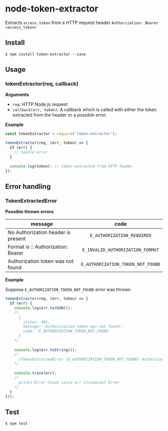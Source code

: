 # node-token-extractor

Extracts `access_token` from a HTTP request header `Authorization: Bearer <access_token>`

## Install

```
$ npm install token-extractor --save
```

## Usage

### tokenExtractor(req, callback)

**Arguments**

* `req`: HTTP Node.js request
* `callback(err, token)`: A callback which is called with either the token extracted from the header or a possible error.

**Example**

```javascript
const tokenExtractor = require('token-extractor');

tokenExtractor(req, (err, token) => {
  if (err) {
    // handle error
  }
  
  console.log(token); // token extracted from HTTP header
});
```

## Error handling

### TokenExtractedError

**Possible thrown errors**

| message                                         | code                                 |
| ----------------------------------------------- |:------------------------------------:|
| No Authorization header is present              | `E_AUTHORIZATION_REQUIRED`           |
| Format is :: Authorization: Bearer <token>      | `E_INVALID_AUTHORIZATION_FORMAT`     |
| Authorization token was not found               | `E_AUTHORIZATION_TOKEN_NOT_FOUND`    |

**Example**

Suppose `E_AUTHORIZATION_TOKEN_NOT_FOUND` error was thrown

```javascript
tokenExtractor(req, (err, token) => {
  if (err) {
    console.log(err.toJSON());
    /*
      {
        status: 401,
        message: 'Authorization token was not found',
        code: 'E_AUTHORIZATION_TOKEN_NOT_FOUND'
      }
    */
    
    console.log(err.toString());
    /*
      [TokenExtractedError (E_AUTHORIZATION_TOKEN_NOT_FOUND) Authorization token was not found]
    */
    
    console.trace(err);
    /*
      prints Error Stack since err instanceof Error
    */
  }
}));
```

## Test

```
$ npm test
```


